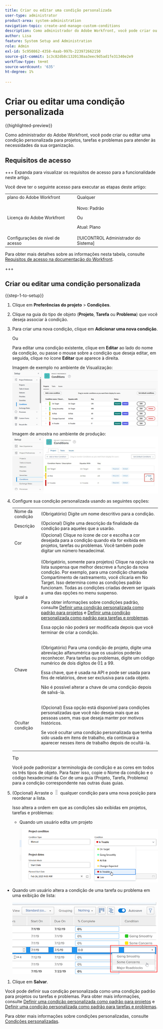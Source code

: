 ```yaml
---
title: Criar ou editar uma condição personalizada
user-type: administrator
product-area: system-administration
navigation-topic: create-and-manage-custom-conditions
description: Como administrador do Adobe Workfront, você pode criar ou editar uma condição personalizada para projetos, tarefas e problemas para atender às necessidades da sua organização.
author: Lisa
feature: System Setup and Administration
role: Admin
exl-id: 5c950862-4358-4aab-997b-223972662150
source-git-commit: 1c3c82db8c1320130aa3eec9d5ad1fe31340e2e9
workflow-type: tm+mt
source-wordcount: '635'
ht-degree: 1%

---
```


# Criar ou editar uma condição personalizada

{{highlighted-preview}}

Como administrador do Adobe Workfront, você pode criar ou editar uma condição personalizada para projetos, tarefas e problemas para atender às necessidades da sua organização.

## Requisitos de acesso

+++ Expanda para visualizar os requisitos de acesso para a funcionalidade neste artigo.

Você deve ter o seguinte acesso para executar as etapas deste artigo:

<table style="table-layout:auto"> 
 <col> 
 <col> 
 <tbody> 
  <tr> 
   <td role="rowheader">plano do Adobe Workfront</td> 
   <td>Qualquer</td> 
  </tr> 
  <tr> 
  <tr> 
   <td role="rowheader">Licença do Adobe Workfront</td> 
   <td><p>Novo: Padrão</p>
       <p>Ou</p>
       <p>Atual: Plano</p></td>
  </tr> 
  </tr> 
  <tr> 
   <td role="rowheader">Configurações de nível de acesso</td> 
   <td>[!UICONTROL Administrador do Sistema]</td>
  </tr> 
 </tbody> 
</table>

Para obter mais detalhes sobre as informações nesta tabela, consulte [Requisitos de acesso na documentação do Workfront](/help/quicksilver/administration-and-setup/add-users/access-levels-and-object-permissions/access-level-requirements-in-documentation.md).

+++

## Criar ou editar uma condição personalizada

{{step-1-to-setup}}

1. Clique em **Preferências do projeto** > **Condições**.

1. Clique na guia do tipo de objeto (**Projeto**, **Tarefa** ou **Problema**) que você deseja associar à condição.

1. Para criar uma nova condição, clique em **Adicionar uma nova condição**.

   Ou

   Para editar uma condição existente, clique em <span class="preview">**Editar** ao lado do nome da condição</span>, ou passe o mouse sobre a condição que deseja editar, em seguida, clique no ícone **Editar** que aparece à direita.

   <span class="preview">Imagem de exemplo no ambiente de Visualização:</span>
   ![Editar condição personalizada](assets/custom-conditions-0825.png)

   Imagem de amostra no ambiente de produção:
   ![Condição personalizada](assets/custom-condition-edit-nwe.jpg)

1. Configure sua condição personalizada usando as seguintes opções:

   <table style="table-layout:auto"> 
    <col> 
    <col> 
    <tbody> 
     <tr> 
      <td>Nome da condição</td> 
      <td>(Obrigatório) Digite um nome descritivo para a condição.</td> 
     </tr> 
     <tr> 
      <td>Descrição</td> 
      <td>(Opcional) Digite uma descrição da finalidade da condição para aqueles que a usarão.</td> 
     </tr> 
     <tr> 
      <td>Cor</td> 
      <td>(Opcional) Clique no ícone de cor e escolha a cor desejada para a condição quando ela for exibida em projetos, tarefas ou problemas. Você também pode digitar um número hexadecimal.</td> 
     </tr> 
     <tr> 
      <td>Igual a </td> 
      <td><p>(Obrigatório, somente para projetos) Clique na opção na lista suspensa que melhor descreve a função da nova condição. Por exemplo, para uma condição chamada Compartimento de rastreamento, você clicaria em No Target. Isso determina como as condições padrão funcionam. Todas as condições criadas devem ser iguais a uma das opções no menu suspenso.</p>
      <p>Para obter informações sobre condições padrão, consulte <a href="../../../administration-and-setup/customize-workfront/create-manage-custom-conditions/set-custom-condition-default-projects.md" class="MCXref xref">Definir uma condição personalizada como padrão para projetos</a> e <a href="../../../administration-and-setup/customize-workfront/create-manage-custom-conditions/set-custom-condition-default-tasks-issues.md" class="MCXref xref">Definir uma condição personalizada como padrão para tarefas e problemas</a>.</p>
      <p>Essa opção não poderá ser modificada depois que você terminar de criar a condição.</p></td> 
     </tr> 
     <tr> 
      <td>Chave</td> 
      <td><p>(Obrigatório) Para uma condição de projeto, digite uma abreviação alfanumérica que os usuários poderão reconhecer. Para tarefas ou problemas, digite um código numérico de dois dígitos de 01 a 99. </p>
      <p>Essa chave, que é usada na API e pode ser usada para fins de relatórios, deve ser exclusiva para cada objeto.</p>
      <p>Não é possível alterar a chave de uma condição depois de salvá-la. </p></td> 
     </tr> 
     <tr> 
      <td>Ocultar condição</td> 
      <td><p>(Opcional) Essa opção está disponível para condições personalizadas que você não deseja mais que as pessoas usem, mas que deseja manter por motivos históricos. </p>
      <p>Se você ocultar uma condição personalizada que tenha sido usada em itens de trabalho, ela continuará a aparecer nesses itens de trabalho depois de ocultá-la. </p></td> 
     </tr> 
    </tbody> 
   </table>

   >[!TIP]
   >
   >Você pode padronizar a terminologia de condição e as cores em todos os três tipos de objeto. Para fazer isso, copie o Nome da condição e o código hexadecimal da Cor de uma guia (Projeto, Tarefa, Problema) para a condição correspondente nas outras duas guias.

1. (Opcional) Arraste o ![ícone Mover](assets/move-icon---dots.png) qualquer condição para uma nova posição para reordenar a lista.

   Isso altera a ordem em que as condições são exibidas em projetos, tarefas e problemas:

   * Quando um usuário edita um projeto

     ![Alterar condição ao editar o projeto](assets/change-condition-edit-project-0825.png)

<!-- 
   * When a user is changing the condition for a task or issue on the Updates tab:

     ![Change condition when updating comment](assets/change-condition-update-comment.png)
-->

* Quando um usuário altera a condição de uma tarefa ou problema em uma exibição de lista:

  ![Alterar condição na lista](assets/change-conditions-list-dropdown-only.png)

1. Clique em **Salvar**.

Você pode definir sua condição personalizada como uma condição padrão para projetos ou tarefas e problemas. Para obter mais informações, consulte [Definir uma condição personalizada como padrão para projetos](../../../administration-and-setup/customize-workfront/create-manage-custom-conditions/set-custom-condition-default-projects.md) e [Definir uma condição personalizada como padrão para tarefas e problemas](../../../administration-and-setup/customize-workfront/create-manage-custom-conditions/set-custom-condition-default-tasks-issues.md).

Para obter mais informações sobre condições personalizadas, consulte [Condições personalizadas](../../../administration-and-setup/customize-workfront/create-manage-custom-conditions/custom-conditions.md).
